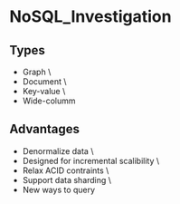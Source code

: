 # NoSQL_Investigation

## Types

- Graph \
- Document \
- Key-value \
- Wide-columm 

## Advantages

- Denormalize data \
- Designed for incremental scalibility \
- Relax ACID contraints \
- Support data sharding \
- New ways to query 
